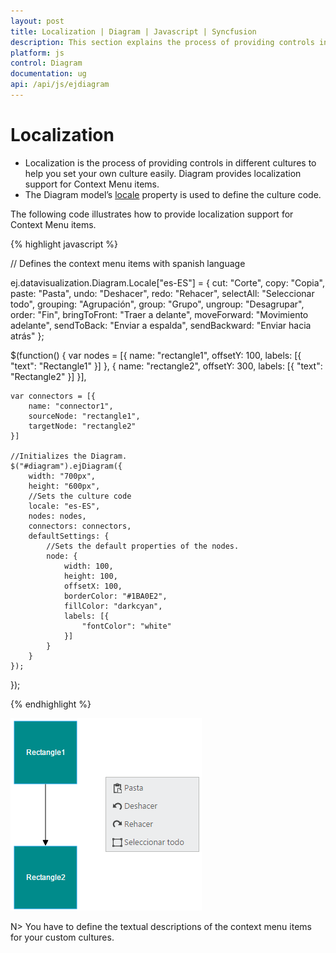 ```yaml
---
layout: post
title: Localization | Diagram | Javascript | Syncfusion
description: This section explains the process of providing controls in different cultures to help you set your own culture easily in ejDiagram.
platform: js
control: Diagram
documentation: ug
api: /api/js/ejdiagram
---
```


# Localization

* Localization is the process of providing controls in different cultures to help you set your own culture easily. Diagram provides localization support for Context Menu items.
* The Diagram model’s [locale](/api/js/ejdiagram#members:locale "locale") property is used to define the culture code. 

The following code illustrates how to provide localization support for Context Menu items.

{% highlight javascript %}

// Defines the context menu items with spanish language

ej.datavisualization.Diagram.Locale["es-ES"] = {
	cut: "Corte",
	copy: "Copia",
	paste: "Pasta",
	undo: "Deshacer",
	redo: "Rehacer",
	selectAll: "Seleccionar todo",
	grouping: "Agrupación",
	group: "Grupo",
	ungroup: "Desagrupar",
	order: "Fin",
	bringToFront: "Traer a delante",
	moveForward: "Movimiento adelante",
	sendToBack: "Enviar a espalda",
	sendBackward: "Enviar hacia atrás"
};

$(function() {
	var nodes = [{
		name: "rectangle1",
		offsetY: 100,
		labels: [{
			"text": "Rectangle1"
		}]
	}, {
		name: "rectangle2",
		offsetY: 300,
		labels: [{
			"text": "Rectangle2"
		}]
	}],
	
	var connectors = [{
		name: "connector1",
		sourceNode: "rectangle1",
		targetNode: "rectangle2"
	}]

	//Initializes the Diagram.
	$("#diagram").ejDiagram({
		width: "700px",
		height: "600px",
		//Sets the culture code
		locale: "es-ES",
		nodes: nodes,
		connectors: connectors,
		defaultSettings: {
			//Sets the default properties of the nodes.
			node: {
				width: 100,
				height: 100,
				offsetX: 100,
				borderColor: "#1BA0E2",
				fillColor: "darkcyan",
				labels: [{
					"fontColor": "white"
				}]
			}
		}
	});
});

{% endhighlight %}

![Diagram Localization](Localization_images/Localization_img1.png)

N> You have to define the textual descriptions of the context menu items for your custom cultures.